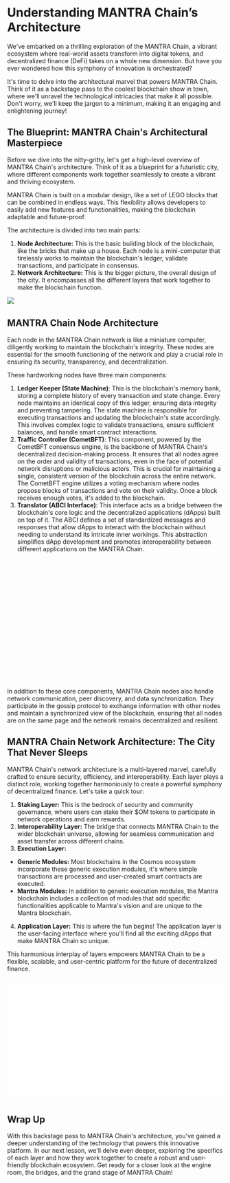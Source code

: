 # Understanding MANTRA Chain’s  Architecture

We've embarked on a thrilling exploration of the MANTRA Chain, a vibrant ecosystem where real-world assets transform into digital tokens, and decentralized finance (DeFi) takes on a whole new dimension. But have you ever wondered how this symphony of innovation is orchestrated?

It's time to delve into the architectural marvel that powers MANTRA Chain. Think of it as a backstage pass to the coolest blockchain show in town, where we'll unravel the technological intricacies that make it all possible. Don't worry, we'll keep the jargon to a minimum, making it an engaging and enlightening journey!

## The Blueprint: MANTRA Chain's Architectural Masterpiece

Before we dive into the nitty-gritty, let's get a high-level overview of MANTRA Chain's architecture. Think of it as a blueprint for a futuristic city, where different components work together seamlessly to create a vibrant and thriving ecosystem.

MANTRA Chain is built on a modular design, like a set of LEGO blocks that can be combined in endless ways. This flexibility allows developers to easily add new features and functionalities, making the blockchain adaptable and future-proof.

The architecture is divided into two main parts:

1. **Node Architecture:** This is the basic building block of the blockchain, like the bricks that make up a house. Each node is a mini-computer that tirelessly works to maintain the blockchain's ledger, validate transactions, and participate in consensus.
2. **Network Architecture:** This is the bigger picture, the overall design of the city. It encompasses all the different layers that work together to make the blockchain function.

![](https://github.com/0xmetaschool/Learning-Projects/blob/main/assests_for_all/assets-for-MANTRA-C1/MANTRA%20C1%20L7%20Image%201.png?raw=true)

## MANTRA Chain Node Architecture

Each node in the MANTRA Chain network is like a miniature computer, diligently working to maintain the blockchain's integrity. These nodes are essential for the smooth functioning of the network and play a crucial role in ensuring its security, transparency, and decentralization.

These hardworking nodes have three main components:

1. **Ledger Keeper (State Machine)**: This is the blockchain's memory bank, storing a complete history of every transaction and state change. Every node maintains an identical copy of this ledger, ensuring data integrity and preventing tampering. The state machine is responsible for executing transactions and updating the blockchain's state accordingly. This involves complex logic to validate transactions, ensure sufficient balances, and handle smart contract interactions.
2. **Traffic Controller (CometBFT)**: This component, powered by the CometBFT consensus engine, is the backbone of MANTRA Chain's decentralized decision-making process. It ensures that all nodes agree on the order and validity of transactions, even in the face of potential network disruptions or malicious actors. This is crucial for maintaining a single, consistent version of the blockchain across the entire network. The CometBFT engine utilizes a voting mechanism where nodes propose blocks of transactions and vote on their validity. Once a block receives enough votes, it's added to the blockchain.
3. **Translator (ABCI Interface)**: This interface acts as a bridge between the blockchain's core logic and the decentralized applications (dApps) built on top of it. The ABCI defines a set of standardized messages and responses that allow dApps to interact with the blockchain without needing to understand its intricate inner workings. This abstraction simplifies dApp development and promotes interoperability between different applications on the MANTRA Chain.

![](https://github.com/0xmetaschool/Learning-Projects/blob/main/assests_for_all/assets-for-MANTRA-C1/MANTRA%20C1%20L7%20Image%202.webp?raw=true)

In addition to these core components, MANTRA Chain nodes also handle network communication, peer discovery, and data synchronization. They participate in the gossip protocol to exchange information with other nodes and maintain a synchronized view of the blockchain, ensuring that all nodes are on the same page and the network remains decentralized and resilient.

## MANTRA Chain Network Architecture: The City That Never Sleeps

MANTRA Chain's network architecture is a multi-layered marvel, carefully crafted to ensure security, efficiency, and interoperability. Each layer plays a distinct role, working together harmoniously to create a powerful symphony of decentralized finance. Let's take a quick tour:

1. **Staking Layer:** This is the bedrock of security and community governance, where users can stake their $OM tokens to participate in network operations and earn rewards.
2. **Interoperability Layer:** The bridge that connects MANTRA Chain to the wider blockchain universe, allowing for seamless communication and asset transfer across different chains.
3. **Execution Layer:**
- **Generic Modules:** Most blockchains in the Cosmos ecosystem incorporate these generic execution modules, it's where simple transactions are processed and user-created smart contracts are executed.
- **Mantra Modules:** In addition to generic execution modules, the Mantra blockchain includes a collection of modules that add specific functionalities applicable to Mantra's vision and are unique to the Mantra blockchain.
4. **Application Layer:** This is where the fun begins! The application layer is the user-facing interface where you'll find all the exciting dApps that make MANTRA Chain so unique.

This harmonious interplay of layers empowers MANTRA Chain to be a flexible, scalable, and user-centric platform for the future of decentralized finance.

![](https://github.com/0xmetaschool/Learning-Projects/blob/main/assests_for_all/assets-for-MANTRA-C1/MANTRA%20C1%20L7%20Image%203.webp?raw=true)

## Wrap Up

With this backstage pass to MANTRA Chain's architecture, you've gained a deeper understanding of the technology that powers this innovative platform. In our next lesson, we'll delve even deeper, exploring the specifics of each layer and how they work together to create a robust and user-friendly blockchain ecosystem. Get ready for a closer look at the engine room, the bridges, and the grand stage of MANTRA Chain!
